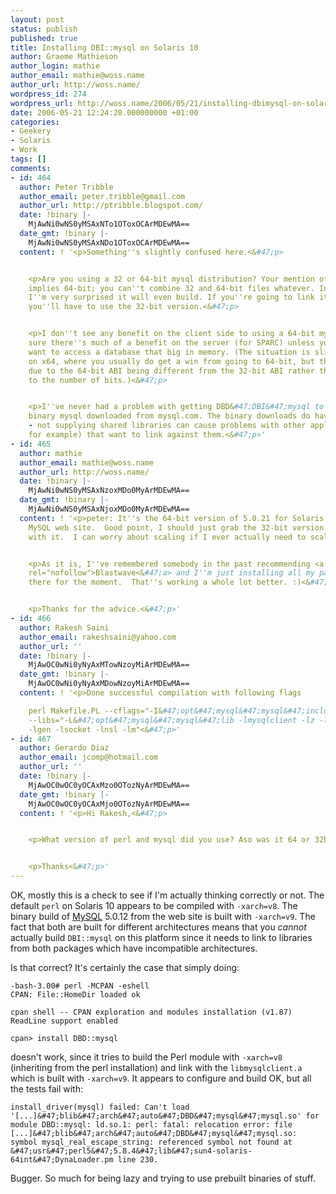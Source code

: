 ```yaml
---
layout: post
status: publish
published: true
title: Installing DBI::mysql on Solaris 10
author: Graeme Mathieson
author_login: mathie
author_email: mathie@woss.name
author_url: http://woss.name/
wordpress_id: 274
wordpress_url: http://woss.name/2006/05/21/installing-dbimysql-on-solaris-10/
date: 2006-05-21 12:24:20.000000000 +01:00
categories:
- Geekery
- Solaris
- Work
tags: []
comments:
- id: 464
  author: Peter Tribble
  author_email: peter.tribble@gmail.com
  author_url: http://ptribble.blogspot.com/
  date: !binary |-
    MjAwNi0wNS0yMSAxNTo1OToxOCArMDEwMA==
  date_gmt: !binary |-
    MjAwNi0wNS0yMSAxNDo1OToxOCArMDEwMA==
  content: ! '<p>Something''s slightly confused here.<&#47;p>


    <p>Are you using a 32 or 64-bit mysql distribution? Your mention of -xarch=v9
    implies 64-bit; you can''t combine 32 and 64-bit files whatever. In that case
    I''m very surprised it will even build. If you''re going to link it against perl,
    you''ll have to use the 32-bit version.<&#47;p>


    <p>I don''t see any benefit on the client side to using a 64-bit mysql; I''m not
    sure there''s much of a benefit on the server (for SPARC) unless you actually
    want to access a database that big in memory. (The situation is slightly different
    on x64, where you usually do get a win from going to 64-bit, but this is largely
    due to the 64-bit ABI being different from the 32-bit ABI rather than due simply
    to the number of bits.)<&#47;p>


    <p>I''ve never had a problem with getting DBD&#47;DBI&#47;mysql to work with the
    binary mysql downloaded from mysql.com. The binary downloads do have their problems
    - not supplying shared libraries can cause problems with other applications (PHP,
    for example) that want to link against them.<&#47;p>'
- id: 465
  author: mathie
  author_email: mathie@woss.name
  author_url: http://woss.name/
  date: !binary |-
    MjAwNi0wNS0yMSAxNzoxMDo0MyArMDEwMA==
  date_gmt: !binary |-
    MjAwNi0wNS0yMSAxNjoxMDo0MyArMDEwMA==
  content: ! '<p>peter: It''s the 64-bit version of 5.0.21 for Solaris 10, from the
    MySQL web site.  Good point, I should just grab the 32-bit version and be done
    with it.  I can worry about scaling if I ever actually need to scale beyond that!<&#47;p>


    <p>As it is, I''ve remembered somebody in the past recommending <a href="http:&#47;&#47;www.blastwave.org&#47;"
    rel="nofollow">Blastwave<&#47;a> and I''m just installing all my packages from
    there for the moment.  That''s working a whole lot better. :)<&#47;p>


    <p>Thanks for the advice.<&#47;p>'
- id: 466
  author: Rakesh Saini
  author_email: rakeshsaini@yahoo.com
  author_url: ''
  date: !binary |-
    MjAwOC0wNi0yNyAxMTowNzoyMiArMDEwMA==
  date_gmt: !binary |-
    MjAwOC0wNi0yNyAxMDowNzoyMiArMDEwMA==
  content: ! '<p>Done successful compilation with following flags

    perl Makefile.PL --cflags="-I&#47;opt&#47;mysql&#47;mysql&#47;include -D_FORTEC_"
    --libs="-L&#47;opt&#47;mysql&#47;mysql&#47;lib -lmysqlclient -lz -lposix4 -lresolv
    -lgen -lsocket -lnsl -lm"<&#47;p>'
- id: 467
  author: Gerardo Diaz
  author_email: jcomp@hotmail.com
  author_url: ''
  date: !binary |-
    MjAwOC0wOC0yOCAxMzo0OTozNyArMDEwMA==
  date_gmt: !binary |-
    MjAwOC0wOC0yOCAxMjo0OTozNyArMDEwMA==
  content: ! '<p>Hi Rakesh,<&#47;p>


    <p>What version of perl and mysql did you use? Aso was it 64 or 32bit?<&#47;p>


    <p>Thanks<&#47;p>'
---
```

OK, mostly this is a check to see if I'm actually thinking correctly or not.  The default `perl` on Solaris 10 appears to be compiled with `-xarch=v8`.  The binary build of [MySQL](http:&#47;&#47;www.mysql.com) 5.0.12 from the web site is built with `-xarch=v9`.  The fact that both are built for different architectures means that you *cannot* actually build `DBI::mysql` on this platform since it needs to link to libraries from both packages which have incompatible architectures.

Is that correct?  It's certainly the case that simply doing:

    -bash-3.00# perl -MCPAN -eshell
    CPAN: File::HomeDir loaded ok

    cpan shell -- CPAN exploration and modules installation (v1.87)
    ReadLine support enabled

    cpan> install DBD::mysql

doesn't work, since it tries to build the Perl module with `-xarch=v8` (inheriting from the perl installation) and link with the `libmysqlclient.a` which is built with `-xarch=v9`.  It appears to configure and build OK, but all the tests fail with:

`install_driver(mysql) failed: Can't load '[...]&#47;blib&#47;arch&#47;auto&#47;DBD&#47;mysql&#47;mysql.so' for module DBD::mysql: ld.so.1: perl: fatal: relocation error: file [...]&#47;blib&#47;arch&#47;auto&#47;DBD&#47;mysql&#47;mysql.so: symbol mysql_real_escape_string: referenced symbol not found at &#47;usr&#47;perl5&#47;5.8.4&#47;lib&#47;sun4-solaris-64int&#47;DynaLoader.pm line 230.`

Bugger.  So much for being lazy and trying to use prebuilt binaries of stuff.
